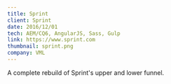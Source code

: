 ```yaml
---
title: Sprint
client: Sprint
date: 2016/12/01
tech: AEM/CQ6, AngularJS, Sass, Gulp
link: https://www.sprint.com
thumbnail: sprint.png
company: VML
---
```


A complete rebuild of Sprint's upper and lower funnel.
